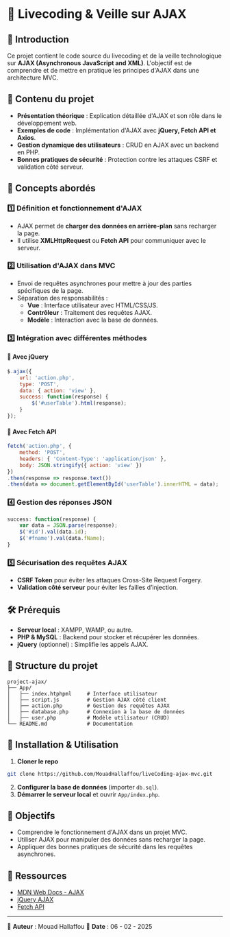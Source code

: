 # 📌 Livecoding & Veille sur AJAX

## 🚀 Introduction
Ce projet contient le code source du livecoding et de la veille technologique sur **AJAX (Asynchronous JavaScript and XML)**. L'objectif est de comprendre et de mettre en pratique les principes d'AJAX dans une architecture MVC.

## 📖 Contenu du projet
- **Présentation théorique** : Explication détaillée d'AJAX et son rôle dans le développement web.
- **Exemples de code** : Implémentation d'AJAX avec **jQuery, Fetch API et Axios**.
- **Gestion dynamique des utilisateurs** : CRUD en AJAX avec un backend en PHP.
- **Bonnes pratiques de sécurité** : Protection contre les attaques CSRF et validation côté serveur.

## 🧐 Concepts abordés
### 1️⃣ Définition et fonctionnement d'AJAX
- AJAX permet de **charger des données en arrière-plan** sans recharger la page.
- Il utilise **XMLHttpRequest** ou **Fetch API** pour communiquer avec le serveur.

### 2️⃣ Utilisation d'AJAX dans MVC
- Envoi de requêtes asynchrones pour mettre à jour des parties spécifiques de la page.
- Séparation des responsabilités :
  - **Vue** : Interface utilisateur avec HTML/CSS/JS.
  - **Contrôleur** : Traitement des requêtes AJAX.
  - **Modèle** : Interaction avec la base de données.

### 3️⃣ Intégration avec différentes méthodes
#### 📌 **Avec jQuery**
```javascript
$.ajax({
    url: 'action.php',
    type: 'POST',
    data: { action: 'view' },
    success: function(response) {
        $('#userTable').html(response);
    }
});
```

#### 📌 **Avec Fetch API**
```javascript
fetch('action.php', {
    method: 'POST',
    headers: { 'Content-Type': 'application/json' },
    body: JSON.stringify({ action: 'view' })
})
.then(response => response.text())
.then(data => document.getElementById('userTable').innerHTML = data);
```

### 4️⃣ Gestion des réponses JSON
```javascript
success: function(response) {
    var data = JSON.parse(response);
    $('#id').val(data.id);
    $('#fname').val(data.fName);
}
```

### 5️⃣ Sécurisation des requêtes AJAX
- **CSRF Token** pour éviter les attaques Cross-Site Request Forgery.
- **Validation côté serveur** pour éviter les failles d’injection.

## 🛠️ Prérequis
- **Serveur local** : XAMPP, WAMP, ou autre.
- **PHP & MySQL** : Backend pour stocker et récupérer les données.
- **jQuery** (optionnel) : Simplifie les appels AJAX.

## 📂 Structure du projet
```
project-ajax/
├── App/
│   ├── index.htphpml     # Interface utilisateur
│   ├── script.js         # Gestion AJAX côté client
│   ├── action.php        # Gestion des requêtes AJAX
│   ├── database.php      # Connexion à la base de données
│   ├── user.php          # Modèle utilisateur (CRUD)
└── README.md             # Documentation
```

## 🚀 Installation & Utilisation
1. **Cloner le repo**
```sh
git clone https://github.com/MouadHallaffou/liveCoding-ajax-mvc.git
```
2. **Configurer la base de données** (importer `db.sql`).
3. **Démarrer le serveur local** et ouvrir `App/index.php`.

## 📌 Objectifs
- Comprendre le fonctionnement d'AJAX dans un projet MVC.
- Utiliser AJAX pour manipuler des données sans recharger la page.
- Appliquer des bonnes pratiques de sécurité dans les requêtes asynchrones.

## 🔗 Ressources
- [MDN Web Docs - AJAX](https://developer.mozilla.org/en-US/docs/Web/Guide/AJAX)
- [jQuery AJAX](https://api.jquery.com/jquery.ajax/)
- [Fetch API](https://developer.mozilla.org/en-US/docs/Web/API/Fetch_API)

---
📌 **Auteur** : Mouad Hallaffou
📅 **Date** : 06 - 02 - 2025 

